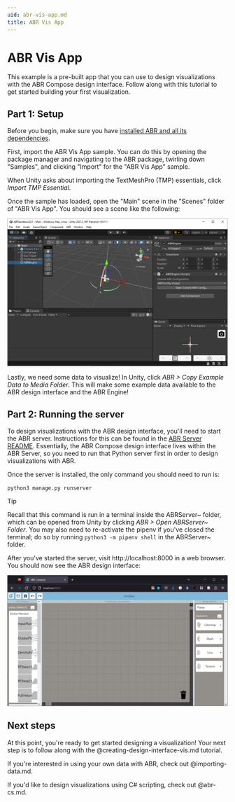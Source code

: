 ```yaml
---
uid: abr-vis-app.md
title: ABR Vis App
---
```


# ABR Vis App

This example is a pre-built app that you can use to design visualizations with
the ABR Compose design interface. Follow along with this tutorial to get started
building your first visualization.


## Part 1: Setup

Before you begin, make sure you have [installed ABR and all its dependencies](../install.md).

First, import the ABR Vis App sample. You can do this by opening the package
manager and navigating to the ABR package, twirling down "Samples", and clicking
"Import" for the "ABR Vis App" sample.

When Unity asks about importing the TextMeshPro (TMP) essentials, click *Import
TMP Essential*.

Once the sample has loaded, open the "Main" scene in the "Scenes" folder of "ABR
Vis App". You should see a scene like the following:

![A screenshot of the Unity editor with the ABR vis app scene loaded. The ABREngine GameObject is selected in the left Hierarchy, and the ABRConfig_VisApp configuration is selected in the right Inspector.](../resources/abr-vis-app-1-scene.png)

Lastly, we need some data to visualize! In Unity, click *ABR > Copy Example Data
to Media Folder*. This will make some example data available to the ABR design
interface and the ABR Engine!


## Part 2: Running the server

To design visualizations with the ABR design interface, you'll need to start the
ABR server. Instructions for this can be found in the [ABR Server
README](../abr-server.md). Essentially, the ABR Compose design interface lives
within the ABR Server, so you need to run that Python server first in order to
design visualizations with ABR.

Once the server is installed, the only command you should need to run is:

```
python3 manage.py runserver
```

> [!TIP]
> Recall that this command is run in a terminal inside the ABRServer~ folder,
> which can be opened from Unity by clicking *ABR > Open ABRServer~ Folder*. You
> may also need to re-activate the pipenv if you've closed the terminal; do so
> by running `python3 -m pipenv shell` in the ABRServer~ folder.

After you've started the server, visit http://localhost:8000 in a
web browser. You should now see the ABR design interface:

![A screenshot of the ABR design interface loaded in a web browser. The left side shows the test data we imported in Part 1, and the right side shows the available VisAssets to design a visualization with.](../resources/abr-vis-app-2-interface.png)


## Next steps

At this point, you're ready to get started designing a visualization! Your next
step is to follow along with the @creating-design-interface-vis.md tutorial.

If you're interested in using your own data with ABR, check out @importing-data.md.

If you'd like to design visualizations using C# scripting, check out @abr-cs.md.